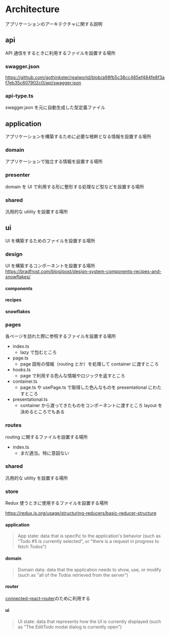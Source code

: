 # Architecture

アプリケーションのアーキテクチャに関する説明

## api

API 通信をするときに利用するファイルを設置する場所

### swagger.json

https://github.com/gothinkster/realworld/blob/a98fb5c38cc485ef484fe8f3af7eb35c607902c0/api/swagger.json

### api-type.ts

swagger.json を元に自動生成した型定義ファイル

## application

アプリケーションを構築するために必要な根幹となる情報を設置する場所

### domain

アプリケーションで独立する情報を設置する場所

### presenter

domain を UI で利用する形に整形する処理など型などを設置する場所

### shared

汎用的な utility を設置する場所

## ui

UI を構築するためのファイルを設置する場所

### design

UI を構築するコンポーネントを設置する場所
https://bradfrost.com/blog/post/design-system-components-recipes-and-snowflakes/

#### components

#### recipes

#### snowflakes

### pages

各ページを訪れた際に参照するファイルを設置する場所

- index.ts
  - lazy で包むところ
- page.ts
  - page 固有の情報（routing とか）を処理して container に渡すところ
- hooks.ts
  - page で利用する色んな情報やロジックを返すところ
- container.ts
  - page.ts や usePage.ts で取得した色んなものを presentational にわたすところ
- presentational.ts
  - container から渡ってきたものをコンポーネントに渡すところ layout を決めるところでもある

### routes

routing に関するファイルを設置する場所

- index.ts
  - まだ適当。特に意図ない

### shared

汎用的な utility を設置する場所

### store

Redux 使うときに使用するファイルを設置する場所

https://redux.js.org/usage/structuring-reducers/basic-reducer-structure

#### application

> App state: data that is specific to the application's behavior (such as "Todo #5 is currently selected", or "there is a request in progress to fetch Todos")

#### domain

> Domain data: data that the application needs to show, use, or modify (such as "all of the Todos retrieved from the server")

#### router

[connected-react-router](https://github.com/supasate/connected-react-router)のために利用する

#### ui

> UI state: data that represents how the UI is currently displayed (such as "The EditTodo modal dialog is currently open")

